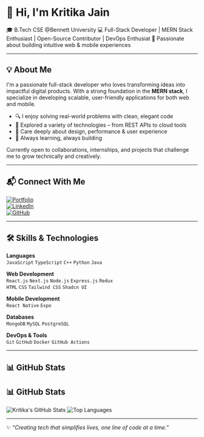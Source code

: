 # 👋 Hi, I'm Kritika Jain

🎓 B.Tech CSE @Bennett University 
💻 Full-Stack Developer | MERN Stack Enthusiast | Open-Source Contributor | DevOps Enthusiat 
📱 Passionate about building intuitive web & mobile experiences

---

## 💡 About Me

I'm a passionate full-stack developer who loves transforming ideas into impactful digital products. With a strong foundation in the **MERN stack**, I specialize in developing scalable, user-friendly applications for both web and mobile.

- 🔍 I enjoy solving real-world problems with clean, elegant code  
- 🚀 Explored a variety of technologies – from REST APIs to cloud tools  
- 🎨 Care deeply about design, performance & user experience  
- 🌱 Always learning, always building  

Currently open to collaborations, internships, and projects that challenge me to grow technically and creatively.

---

## 📬 Connect With Me

[![Portfolio](https://img.shields.io/badge/Portfolio-Kritika-blue)](https://kritika-portfolio-eta.vercel.app/)  
[![LinkedIn](https://img.shields.io/badge/LinkedIn-Kritika--Jain-blue)](https://www.linkedin.com/in/kritika-jain-1b914925b/)  
[![GitHub](https://img.shields.io/badge/GitHub-kritikajain04-black)](https://github.com/kritika85)

---

## 🛠️ Skills & Technologies

**Languages**  
`JavaScript` `TypeScript` `C++` `Python` `Java`

**Web Development**  
`React.js` `Next.js` `Node.js` `Express.js` `Redux`  
`HTML` `CSS` `Tailwind CSS` `Shadcn UI`

**Mobile Development**  
`React Native` `Expo`

**Databases**  
`MongoDB` `MySQL` `PostgreSQL`

**DevOps & Tools**  
`Git` `GitHub` `Docker` `GitHub Actions`

---

## 📊 GitHub Stats

## 📊 GitHub Stats

![Kritika's GitHub Stats](https://github-readme-stats.vercel.app/api?username=kritika85&show_icons=true&theme=tokyonight)
![Top Languages](https://github-readme-stats.vercel.app/api/top-langs/?username=kritika85&layout=compact&theme=tokyonight)

---

✨ _“Creating tech that simplifies lives, one line of code at a time.”_
